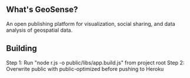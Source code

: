 ## What's GeoSense?

An open publishing platform for visualization, social sharing, and data analysis of geospatial data.

## Building

Step 1: Run "node r.js -o public/libs/app.build.js" from project root
Step 2: Overwrite public with public-optimized before pushing to Heroku